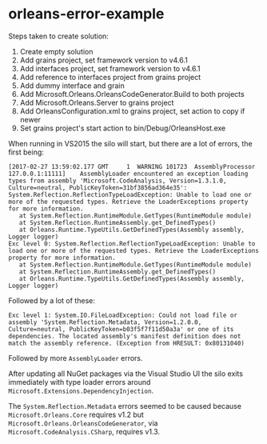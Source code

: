 # orleans-error-example

Steps taken to create solution:
1. Create empty solution
2. Add grains project, set framework version to v4.6.1
3. Add interfaces project, set framework version to v4.6.1
4. Add reference to interfaces project from grains project
5. Add dummy interface and grain
6. Add Microsoft.Orleans.OrleansCodeGenerator.Build to both projects
7. Add Microsoft.Orleans.Server to grains project
8. Add OrleansConfiguration.xml to grains project, set action to copy if newer
9. Set grains project's start action to bin/Debug/OrleansHost.exe

When running in VS2015 the silo will start, but there are a lot of errors, the first being:

```
[2017-02-27 13:59:02.177 GMT     1	WARNING	101723	AssemblyProcessor	127.0.0.1:11111]	AssemblyLoader encountered an exception loading types from assembly 'Microsoft.CodeAnalysis, Version=1.3.1.0, Culture=neutral, PublicKeyToken=31bf3856ad364e35': System.Reflection.ReflectionTypeLoadException: Unable to load one or more of the requested types. Retrieve the LoaderExceptions property for more information.
   at System.Reflection.RuntimeModule.GetTypes(RuntimeModule module)
   at System.Reflection.RuntimeAssembly.get_DefinedTypes()
   at Orleans.Runtime.TypeUtils.GetDefinedTypes(Assembly assembly, Logger logger)	
Exc level 0: System.Reflection.ReflectionTypeLoadException: Unable to load one or more of the requested types. Retrieve the LoaderExceptions property for more information.
   at System.Reflection.RuntimeModule.GetTypes(RuntimeModule module)
   at System.Reflection.RuntimeAssembly.get_DefinedTypes()
   at Orleans.Runtime.TypeUtils.GetDefinedTypes(Assembly assembly, Logger logger)
```

Followed by a lot of these:

```
Exc level 1: System.IO.FileLoadException: Could not load file or assembly 'System.Reflection.Metadata, Version=1.2.0.0, Culture=neutral, PublicKeyToken=b03f5f7f11d50a3a' or one of its dependencies. The located assembly's manifest definition does not match the assembly reference. (Exception from HRESULT: 0x80131040)
```

Followed by more `AssemblyLoader` errors.

After updating all NuGet packages via the Visual Studio UI the silo exits immediately with type loader errors around `Microsoft.Extensions.DependencyInjection`.

The `System.Reflection.Metadata` errors seemed to be caused because `Microsoft.Orleans.Core` requires v1.2 but `Microsoft.Orleans.OrleansCodeGenerator`,
via `Microsoft.CodeAnalysis.CSharp`, requires v1.3.

